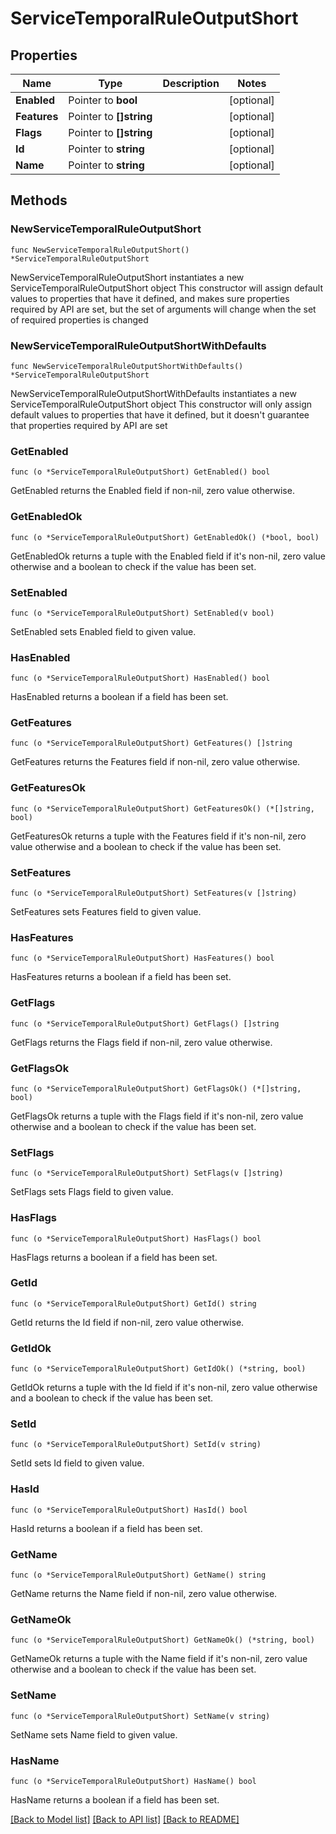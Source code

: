 # ServiceTemporalRuleOutputShort

## Properties

Name | Type | Description | Notes
------------ | ------------- | ------------- | -------------
**Enabled** | Pointer to **bool** |  | [optional] 
**Features** | Pointer to **[]string** |  | [optional] 
**Flags** | Pointer to **[]string** |  | [optional] 
**Id** | Pointer to **string** |  | [optional] 
**Name** | Pointer to **string** |  | [optional] 

## Methods

### NewServiceTemporalRuleOutputShort

`func NewServiceTemporalRuleOutputShort() *ServiceTemporalRuleOutputShort`

NewServiceTemporalRuleOutputShort instantiates a new ServiceTemporalRuleOutputShort object
This constructor will assign default values to properties that have it defined,
and makes sure properties required by API are set, but the set of arguments
will change when the set of required properties is changed

### NewServiceTemporalRuleOutputShortWithDefaults

`func NewServiceTemporalRuleOutputShortWithDefaults() *ServiceTemporalRuleOutputShort`

NewServiceTemporalRuleOutputShortWithDefaults instantiates a new ServiceTemporalRuleOutputShort object
This constructor will only assign default values to properties that have it defined,
but it doesn't guarantee that properties required by API are set

### GetEnabled

`func (o *ServiceTemporalRuleOutputShort) GetEnabled() bool`

GetEnabled returns the Enabled field if non-nil, zero value otherwise.

### GetEnabledOk

`func (o *ServiceTemporalRuleOutputShort) GetEnabledOk() (*bool, bool)`

GetEnabledOk returns a tuple with the Enabled field if it's non-nil, zero value otherwise
and a boolean to check if the value has been set.

### SetEnabled

`func (o *ServiceTemporalRuleOutputShort) SetEnabled(v bool)`

SetEnabled sets Enabled field to given value.

### HasEnabled

`func (o *ServiceTemporalRuleOutputShort) HasEnabled() bool`

HasEnabled returns a boolean if a field has been set.

### GetFeatures

`func (o *ServiceTemporalRuleOutputShort) GetFeatures() []string`

GetFeatures returns the Features field if non-nil, zero value otherwise.

### GetFeaturesOk

`func (o *ServiceTemporalRuleOutputShort) GetFeaturesOk() (*[]string, bool)`

GetFeaturesOk returns a tuple with the Features field if it's non-nil, zero value otherwise
and a boolean to check if the value has been set.

### SetFeatures

`func (o *ServiceTemporalRuleOutputShort) SetFeatures(v []string)`

SetFeatures sets Features field to given value.

### HasFeatures

`func (o *ServiceTemporalRuleOutputShort) HasFeatures() bool`

HasFeatures returns a boolean if a field has been set.

### GetFlags

`func (o *ServiceTemporalRuleOutputShort) GetFlags() []string`

GetFlags returns the Flags field if non-nil, zero value otherwise.

### GetFlagsOk

`func (o *ServiceTemporalRuleOutputShort) GetFlagsOk() (*[]string, bool)`

GetFlagsOk returns a tuple with the Flags field if it's non-nil, zero value otherwise
and a boolean to check if the value has been set.

### SetFlags

`func (o *ServiceTemporalRuleOutputShort) SetFlags(v []string)`

SetFlags sets Flags field to given value.

### HasFlags

`func (o *ServiceTemporalRuleOutputShort) HasFlags() bool`

HasFlags returns a boolean if a field has been set.

### GetId

`func (o *ServiceTemporalRuleOutputShort) GetId() string`

GetId returns the Id field if non-nil, zero value otherwise.

### GetIdOk

`func (o *ServiceTemporalRuleOutputShort) GetIdOk() (*string, bool)`

GetIdOk returns a tuple with the Id field if it's non-nil, zero value otherwise
and a boolean to check if the value has been set.

### SetId

`func (o *ServiceTemporalRuleOutputShort) SetId(v string)`

SetId sets Id field to given value.

### HasId

`func (o *ServiceTemporalRuleOutputShort) HasId() bool`

HasId returns a boolean if a field has been set.

### GetName

`func (o *ServiceTemporalRuleOutputShort) GetName() string`

GetName returns the Name field if non-nil, zero value otherwise.

### GetNameOk

`func (o *ServiceTemporalRuleOutputShort) GetNameOk() (*string, bool)`

GetNameOk returns a tuple with the Name field if it's non-nil, zero value otherwise
and a boolean to check if the value has been set.

### SetName

`func (o *ServiceTemporalRuleOutputShort) SetName(v string)`

SetName sets Name field to given value.

### HasName

`func (o *ServiceTemporalRuleOutputShort) HasName() bool`

HasName returns a boolean if a field has been set.


[[Back to Model list]](../README.md#documentation-for-models) [[Back to API list]](../README.md#documentation-for-api-endpoints) [[Back to README]](../README.md)


